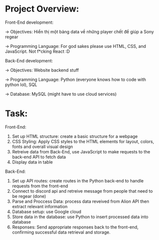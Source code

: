 # Project Overview:  

Front-End development:

-> Objectives: Hiển thị một bảng data về những player chết để giúp a Sony regear

-> Programming Language: For god sakes please use HTML, CSS, and JavaScript. Not f*cking React :D  

Back-End development:

-> Objectives: Website backend stuff

-> Programming Language: Python (everyone knows how to code with python lol), SQL

-> Database: MySQL (might have to use cloud services)

# Task:

Front-End:

1. Set up HTML structure: create a basic structure for a webpage
2. CSS Styling: Apply CSS styles to the HTML elements for layout, colors, fonts and overall visual design
3. Retreive data from Back-End, use JavaScript to make requests to the back-end API to fetch data
4. Display data in table

Back-End:

1. Set up API routes: create routes in the Python back-end to handle requests from the front-end
2. Connect to discord api and retreive message from people that need to be regear (done)
3. Parse and Proccess Data: process data reveived from Alion API then extract relevant information
4. Database setup: use Google cloud
5. Store data in the database: use Python to insert processed data into database
6. Responses: Send appropriate responses back to the front-end, confirming successful data retrieval and storage.
